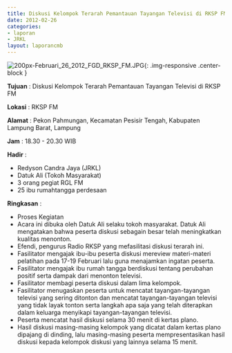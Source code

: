 ```yaml
---
title: Diskusi Kelompok Terarah Pemantauan Tayangan Televisi di RKSP FM
date: 2012-02-26
categories:
- laporan
- JRKL
layout: laporancmb
---
```

	
![200px-Februari_26_2012_FGD_RKSP_FM.JPG](/uploads/200px-Februari_26_2012_FGD_RKSP_FM.JPG){: .img-responsive .center-block }	
	
**Tujuan** :	Diskusi Kelompok Terarah Pemantauan Tayangan Televisi di RKSP FM
	
**Lokasi** :	RKSP FM
	
**Alamat** : 	Pekon Pahmungan, Kecamatan Pesisir Tengah, Kabupaten Lampung Barat, Lampung
	
**Jam** :	18.30 - 20.30 WIB
	
**Hadir** :	
*	Redyson Candra Jaya (JRKL)
*	Datuk Ali (Tokoh Masyarakat)
*	3 orang pegiat RGL FM
*	25 ibu rumahtangga perdesaan

**Ringkasan** :
*	Proses Kegiatan
*	Acara ini dibuka oleh Datuk Ali selaku tokoh masyarakat. Datuk Ali mengatakan bahwa peserta diskusi sebagain besar telah meningkatkan kualitas menonton.
*	Efendi, pengurus Radio RKSP yang mefasilitasi diskusi terarah ini.
*	Fasilitator mengajak ibu-ibu peserta diskusi mereview materi-materi pelatihan pada 17-19 Februari lalu guna menajamkan ingatan peserta.
*	Fasilitator mengajak ibu rumah tangga berdiskusi tentang perubahan positif serta dampak dari menonton televisi.
*	Fasilitator membagi peserta diskusi dalam lima kelompok.
*	Fasilitator menugaskan peserta untuk mencatat tayangan-tayangan televisi yang sering ditonton dan mencatat tayangan-tayangan televisi yang tidak layak tonton serta langkah apa saja yang telah diterapkan dalam keluarga menyikapi tayangan-tayangan televisi.
*	Peserta mencatat hasil diskusi selama 30 menit di kertas plano.
*	Hasil diskusi masing-masing kelompok yang dicatat dalam kertas plano dipajang di dinding, lalu masing-masing peserta mempresentasikan hasil diskusi kepada kelompok diskusi yang lainnya selama 15 menit.

